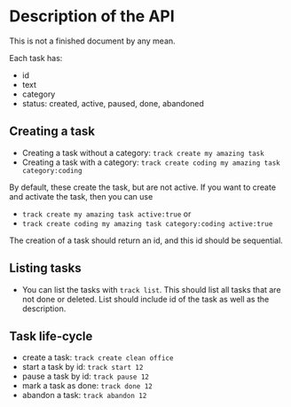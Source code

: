 # Description of the API

This is not a finished document by any mean.

Each task has:
- id
- text
- category
- status: created, active, paused, done, abandoned

## Creating a task

- Creating a task without a category: `track create my amazing task`
- Creating a task with a category: `track create coding my amazing task category:coding`

By default, these create the task, but are not active. If you want to create and activate the task, then you can use
- `track create my amazing task active:true` or 
- `track create coding my amazing task category:coding active:true`

The creation of a task should return an id, and this id should be sequential.

## Listing tasks

- You can list the tasks with `track list`. This should list all tasks that are not done or deleted. List should include id of the task as well as the description.


## Task life-cycle

- create a task: `track create clean office`
- start a task by id: `track start 12`
- pause a task by id: `track pause 12`
- mark a task as done: `track done 12`
- abandon a task: `track abandon 12`

